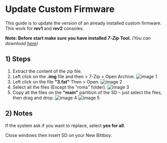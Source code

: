 # Update Custom Firmware

This guide is to update the version of an already installed custom firmware. This work for **rev1** and **rev2** consoles.

**Note: Before start make sure you have installed _7-Zip_ Tool.** _(You can download [here](https://www.7-zip.org/download.html))_

## 1) Steps
1. Extract the content of the zip file.
2. Left click on the **.img** file and then > 7-Zip > Open Archive.
![image 1](https://i.imgur.com/Z0V3nlk.jpg)
3. Left click on the file **"3.fat"** Then > Open.
![image 2](https://i.imgur.com/XS7mu45.jpg)
4. Select all the files (Except the "roms" folder).
![image 3](https://i.imgur.com/mAIGkef.jpg)
5. Copy all the files on the **"main"** partition of the SD – just select the files, then drag and drop.
![image 4](https://i.imgur.com/Zyc2EWR.jpg)
![image 5](https://i.imgur.com/9Xp74zn.jpg)

## 2) Notes
If the system ask if you want to replace, select **yes for all**. 

Close windows then insert SD on your New Bittboy.